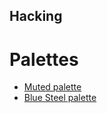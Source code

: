 Hacking
-------

# Palettes

- [Muted palette](http://www.color-hex.com/color-palette/1365)
- [Blue Steel palette](http://www.color-hex.com/color-palette/9810)

